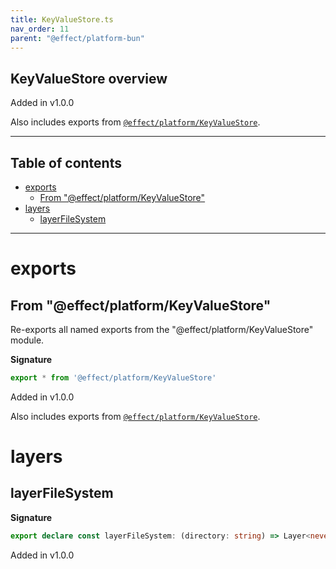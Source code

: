```yaml
---
title: KeyValueStore.ts
nav_order: 11
parent: "@effect/platform-bun"
---
```


## KeyValueStore overview

Added in v1.0.0

Also includes exports from [`@effect/platform/KeyValueStore`](https://effect-ts.github.io/platform/platform/KeyValueStore.ts.html).

---

<h2 class="text-delta">Table of contents</h2>

- [exports](#exports)
  - [From "@effect/platform/KeyValueStore"](#from-effectplatformkeyvaluestore)
- [layers](#layers)
  - [layerFileSystem](#layerfilesystem)

---

# exports

## From "@effect/platform/KeyValueStore"

Re-exports all named exports from the "@effect/platform/KeyValueStore" module.

**Signature**

```ts
export * from '@effect/platform/KeyValueStore'
```

Added in v1.0.0

Also includes exports from [`@effect/platform/KeyValueStore`](https://effect-ts.github.io/platform/platform/KeyValueStore.ts.html).

# layers

## layerFileSystem

**Signature**

```ts
export declare const layerFileSystem: (directory: string) => Layer<never, PlatformError, KeyValueStore>
```

Added in v1.0.0

